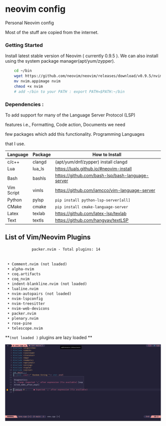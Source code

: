 # neovim config

Personal Neovim config

Most of the stuff are copied from the internet.

### Getting Started

Install latest stable version of Neovim ( currently 0.9.5 ). We can 
also install using the system package manager(apt/yum/zypper).
```bash
	cd ~/bin
	wget https://github.com/neovim/neovim/releases/download/v0.9.5/nvim.appimage
	mv nvim.appimage nvim
	chmod +x nvim
	# add ~/bin to your PATH : export PATH=$PATH:~/bin
```

### Dependencies : 

To add support for many of the Language Server Protocol (LSP)

features i.e., Formatting, Code action, Documents we need 

few packages which add this functionality. Programming Languages 

that I use.

| Language  | Package | How to Install |
| ---------- | ------- | --------------- |
| c/c++  	|	clangd| (apt/yum/dnf/zypper) install clangd| 
| Lua    	|	lua_ls|https://luals.github.io/#neovim-install | 
| Bash   	|	bashls|https://github.com/bash-lsp/bash-language-server | 
| Vim Script|  vimls|https://github.com/iamcco/vim-language-server |
| Python	|	pylsp |`pip install python-lsp-server[all]`|
| CMake     | 	cmake| `pip install cmake-language-server` |
| Latex | 	    texlab|https://github.com/latex-lsp/texlab| 
| Text  |	    textls|https://github.com/hangyav/textLSP| 

##  List of Vim/Neovim Plugins

                packer.nvim - Total plugins: 14


     • Comment.nvim (not loaded)
     • alpha-nvim
     • coq.artifacts
     • coq_nvim
     • indent-blankline.nvim (not loaded)
     • lualine.nvim
     • nvim-autopairs (not loaded)
     • nvim-lspconfig
     • nvim-treesitter
     • nvim-web-devicons
     • packer.nvim
     • plenary.nvim
     • rose-pine
     • telescope.nvim


 **`(not loaded )` plugins are lazy loaded **



 ![Screenshots](nvim.png)
